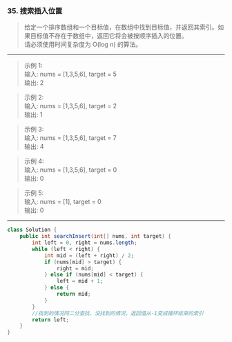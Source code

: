 ### 35. 搜索插入位置

>给定一个排序数组和一个目标值，在数组中找到目标值，并返回其索引。如果目标值不存在于数组中，返回它将会被按顺序插入的位置。   
>请必须使用时间复杂度为 O(log n) 的算法。   
***
>示例 1:   
>输入: nums = [1,3,5,6], target = 5   
>输出: 2   

>示例 2:   
>输入: nums = [1,3,5,6], target = 2   
>输出: 1   

>示例 3:   
>输入: nums = [1,3,5,6], target = 7   
>输出: 4   

>示例 4:   
>输入: nums = [1,3,5,6], target = 0   
>输出: 0   

>示例 5:   
>输入: nums = [1], target = 0   
>输出: 0   
***
```java
class Solution {
    public int searchInsert(int[] nums, int target) {
        int left = 0, right = nums.length;
        while (left < right) {
            int mid = (left + right) / 2;
            if (nums[mid] > target) {
                right = mid;
            } else if (nums[mid] < target) {
                left = mid + 1;
            } else {
                return mid;
            }
        }
        //找到的情况同二分查找，没找到的情况，返回值从-1变成循环结束的索引
        return left;
    }
}
```

